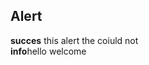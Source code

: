 <!DOCTYPE html>
<html langj="en">
<head>
<title> Bootstrap Example</title>
<meta charset="utf-8">
<meta name="veiwport"containt="width =device-width.initial-scale">
<link ref="Stylesheet"
href ="https://maxcdn.bootstrapcdn.com/bootstrap/3.3.6/css/bootstrap.min.css">
<script ref="https://ajax.googleapis.com/ajax/libs/jquery/3.4.1/jquery.min.js"></script>
<script ref="https://maxcdn.bootstrapcdn.com/bootstrap/3.3.6/js/bootstrap.min.js"></script>
</head>
<body>
<div class="container">
<h2>Alert</h2>
<div class="alert alert-succses">
<strong> succes</strong> this alert the coiuld not </div>
<div class ="alert alert-info">
<strong> info</strong>hello welcome</div>
</div>
</head>
</body>
</html>
